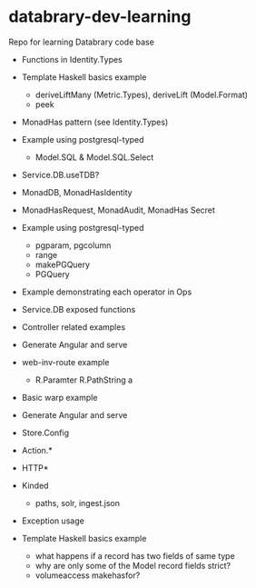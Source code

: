 # databrary-dev-learning
Repo for learning Databrary code base

* Functions in Identity.Types
* Template Haskell basics example
  * deriveLiftMany (Metric.Types), deriveLift (Model.Format)
  * peek
* MonadHas pattern (see Identity.Types)
* Example using postgresql-typed
  * Model.SQL & Model.SQL.Select
* Service.DB.useTDB?
* MonadDB, MonadHasIdentity
* MonadHasRequest, MonadAudit, MonadHas Secret
* Example using postgresql-typed
  * pgparam, pgcolumn
  * range
  * makePGQuery
  * PGQuery
* Example demonstrating each operator in Ops
* Service.DB exposed functions

* Controller related examples
* Generate Angular and serve
* web-inv-route example
  * R.Paramter R.PathString a
* Basic warp example
* Generate Angular and serve
* Store.Config
* Action.*
* HTTP*
* Kinded
  * paths, solr, ingest.json
* Exception usage
* Template Haskell basics example
  * what happens if a record has two fields of same type 
  * why are only some of the Model record fields strict?
  * volumeaccess makehasfor?
